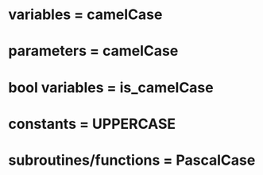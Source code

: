 # variables = camelCase
# parameters = camelCase
# bool variables = is_camelCase
# constants = UPPERCASE
# subroutines/functions = PascalCase